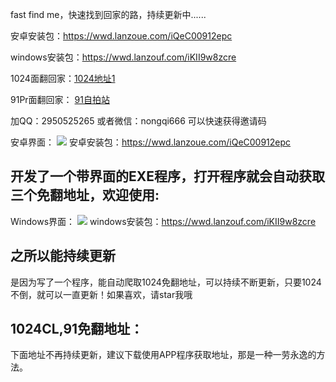 fast find me，快速找到回家的路，持续更新中......

安卓安装包：https://wwd.lanzoue.com/iQeC00912epc

windows安装包：https://wwd.lanzouf.com/iKII9w8zcre

1024面翻回家：<a href="https://cl.2305x.xyz/index.php">1024地址1</a> 

91Pr面翻回家： <a href="https://t0713.wonderfulday27.live/index.php">91自拍站</a>	

加QQ：2950525265 或者微信：nongqi666 可以快速获得邀请码

安卓界面：
![](https://1024.com/wp-content/uploads/2022/01/2022011714060442.jpg)
安卓安装包：https://wwd.lanzoue.com/iQeC00912epc

## 开发了一个带界面的EXE程序，打开程序就会自动获取三个免翻地址，欢迎使用:
Windows界面：
![](https://p1.pstatp.com/origin/pgc-image/5b1fce82a056446393be86d36b4b7ee9)
windows安装包：https://wwd.lanzouf.com/iKII9w8zcre


## 之所以能持续更新 ##
是因为写了一个程序，能自动爬取1024免翻地址，可以持续不断更新，只要1024不倒，就可以一直更新！如果喜欢，请star我哦

## 1024CL,91免翻地址： ##
下面地址不再持续更新，建议下载使用APP程序获取地址，那是一种一劳永逸的方法。
